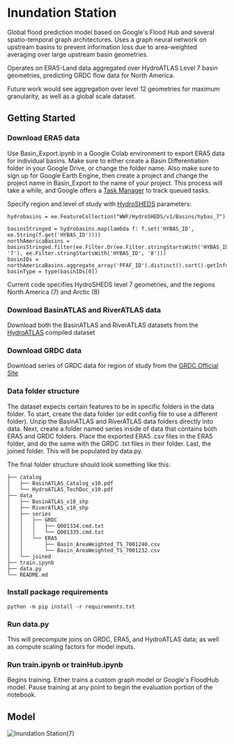 # Inundation Station

Global flood prediction model based on Google's Flood Hub and several spatio-temporal graph architectures. Uses a graph neural network on upstream basins to prevent information loss due to area-weighted averaging over large upstream basin geometries. 

Operates on ERA5-Land data aggregated over HydroATLAS Level 7 basin geometries, predicting GRDC flow data for North America.

Future work would see aggregation over level 12 geometries for maximum granularity, as well as a global scale dataset.


## Getting Started

### Download ERA5 data
Use Basin_Export.ipynb in a Google Colab environment to export ERA5 data for individual basins. Make sure to either create a Basin Differentiation folder in your Google Drive, or change the folder name. Also make sure to sign up for Google Earth Engine, then create a project and change the project name in Basin_Export to the name of your project. This process will take a while, and Google offers a [Task Manager](https://code.earthengine.google.com/tasks) to track queued tasks.

Specify region and level of study with [HydroSHEDS](https://developers.google.com/earth-engine/datasets/catalog/WWF_HydroSHEDS_v1_Basins_hybas_9#description) parameters:

```
hydrobasins = ee.FeatureCollection("WWF/HydroSHEDS/v1/Basins/hybas_7")

basinsStringed = hydrobasins.map(lambda f: f.set('HYBAS_ID', ee.String(f.get('HYBAS_ID'))))
northAmericaBasins = basinsStringed.filter(ee.Filter.Or(ee.Filter.stringStartsWith('HYBAS_ID', '7'), ee.Filter.stringStartsWith('HYBAS_ID', '8')))
basinIDs = northAmericaBasins.aggregate_array('PFAF_ID').distinct().sort().getInfo()
basinType = type(basinIDs[0])
```

Current code specifies HydroSHEDS level 7 geometries, and the regions North America (7) and Arctic (8)

### Download BasinATLAS and RiverATLAS data
Download both the BasinATLAS and RiverATLAS datasets from the [HydroATLAS](https://www.hydrosheds.org/hydroatlas) compiled dataset

### Download GRDC data
Download series of GRDC data for region of study from the [GRDC Official Site](https://portal.grdc.bafg.de/applications/public.html?publicuser=PublicUser#dataDownload/Stations)

### Data folder structure
The dataset expects certain features to be in specific folders in the data folder. To start, create the data folder (or edit config file to use a different folder). Unzip the BasinATLAS and RiverATLAS data folders directly into data. Next, create a folder named series inside of data that contains both ERA5 and GRDC folders. Place the exported ERA5 .csv files in the ERA5 folder, and do the same with the GRDC .txt files in their folder. Last, the joined folder. This will be populated by data.py.

The final folder structure should look something like this:
```
├── catalog
│   ├── BasinATLAS_Catalog_v10.pdf
│   └── HydroATLAS_TechDoc_v10.pdf
├── data
│   ├── BasinATLAS_v10_shp
│   ├── RiverATLAS_v10_shp
│   ├── series
│   │   ├── GRDC
│   │   │   ├── Q001334.cmd.txt
│   │   │   └── Q001335.cmd.txt
│   │   └── ERA5
│   │       ├── Basin_AreaWeighted_TS_7001240.csv
│   │       └── Basin_AreaWeighted_TS_7001232.csv
│   └── joined
├── train.ipynb
├── data.py
└── README.md
```

### Install package requirements
`` python -m pip install -r requirements.txt  ``

### Run data.py
This will precompute joins on GRDC, ERA5, and HydroATLAS data; as well as compute scaling factors for model inputs. 

### Run train.ipynb or trainHub.ipynb
Begins training. Either trains a custom graph model or Google's FloodHub model. Pause training at any point to begin the evaluation portion of the notebook.

## Model

![Inundation Station(7)](https://github.com/user-attachments/assets/6d46f2fa-cc06-456b-a0f9-baa51e5e9712)



